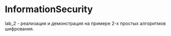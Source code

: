 ﻿# InformationSecurity

lab_2 - реализация и демонстрация на примере 2-х простых алгоритмов шифрования.